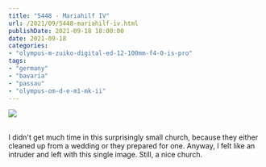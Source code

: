 ```yaml
---
title: "5448 - Mariahilf IV"
url: /2021/09/5448-mariahilf-iv.html
publishDate: 2021-09-18 18:00:00
date: 2021-09-18
categories:
- "olympus-m-zuiko-digital-ed-12-100mm-f4-0-is-pro"
tags:
- "germany"
- "bavaria"
- "passau"
- "olympus-om-d-e-m1-mk-ii"
---
```

<div class="container">
<div class="center"><a target="_blank" href="https://d25zfm9zpd7gm5.cloudfront.net/1200x1200/2019/20190622_095738_lr.jpg"><img class="webfeedsFeaturedVisual" src="https://d25zfm9zpd7gm5.cloudfront.net/0600x0600/2019/20190622_095738_lr.jpg" /></a></div>
</div>
<br />

I didn't get much time in this surprisingly small church, 
because they either cleaned up from a wedding or they
prepared for one. Anyway, I felt like an intruder and
left with this single image. Still, a nice church.
